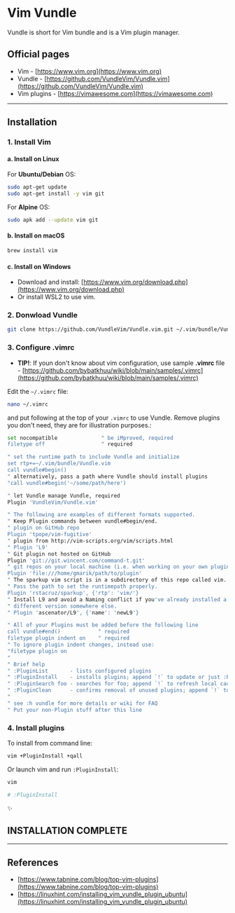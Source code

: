 # Vim Vundle

Vundle is short for Vim bundle and is a Vim plugin manager.

## Official pages

* Vim - [https://www.vim.org](https://www.vim.org)
* Vundle - [https://github.com/VundleVim/Vundle.vim](https://github.com/VundleVim/Vundle.vim)
* Vim plugins - [https://vimawesome.com](https://vimawesome.com)

---

## Installation

### 1. Install Vim

#### a. Install on **Linux**

For **Ubuntu/Debian** OS:

```bash
sudo apt-get update
sudo apt-get install -y vim git
```

For **Alpine** OS:

```bash
sudo apk add --update vim git
```

#### b. Install on **macOS**

```zsh
brew install vim
```

#### c. Install on **Windows**

* Download and install: [https://www.vim.org/download.php](https://www.vim.org/download.php)
* Or install WSL2 to use vim.

### 2. Donwload Vundle

```sh
git clone https://github.com/VundleVim/Vundle.vim.git ~/.vim/bundle/Vundle.vim
```

### 3. Configure .vimrc

* **TIP!**: If youn don't know about vim configuration, use sample **.vimrc** file - [https://github.com/bybatkhuu/wiki/blob/main/samples/.vimrc](https://github.com/bybatkhuu/wiki/blob/main/samples/.vimrc)

Edit the `~/.vimrc` file:

```sh
nano ~/.vimrc
```

and put following at the top of your `.vimrc` to use Vundle. Remove plugins you don't need, they are for illustration purposes.:

```sh
set nocompatible              " be iMproved, required
filetype off                  " required

" set the runtime path to include Vundle and initialize
set rtp+=~/.vim/bundle/Vundle.vim
call vundle#begin()
" alternatively, pass a path where Vundle should install plugins
"call vundle#begin('~/some/path/here')

" let Vundle manage Vundle, required
Plugin 'VundleVim/Vundle.vim'

" The following are examples of different formats supported.
" Keep Plugin commands between vundle#begin/end.
" plugin on GitHub repo
Plugin 'tpope/vim-fugitive'
" plugin from http://vim-scripts.org/vim/scripts.html
" Plugin 'L9'
" Git plugin not hosted on GitHub
Plugin 'git://git.wincent.com/command-t.git'
" git repos on your local machine (i.e. when working on your own plugin)
Plugin 'file:///home/gmarik/path/to/plugin'
" The sparkup vim script is in a subdirectory of this repo called vim.
" Pass the path to set the runtimepath properly.
Plugin 'rstacruz/sparkup', {'rtp': 'vim/'}
" Install L9 and avoid a Naming conflict if you've already installed a
" different version somewhere else.
" Plugin 'ascenator/L9', {'name': 'newL9'}

" All of your Plugins must be added before the following line
call vundle#end()            " required
filetype plugin indent on    " required
" To ignore plugin indent changes, instead use:
"filetype plugin on
"
" Brief help
" :PluginList       - lists configured plugins
" :PluginInstall    - installs plugins; append `!` to update or just :PluginUpdate
" :PluginSearch foo - searches for foo; append `!` to refresh local cache
" :PluginClean      - confirms removal of unused plugins; append `!` to auto-approve removal
"
" see :h vundle for more details or wiki for FAQ
" Put your non-Plugin stuff after this line
```

### 4. Install plugins

To install from command line:

```sh
vim +PluginInstall +qall
```

Or launch vim and run `:PluginInstall`:

```sh
vim

# :PluginInstall
```

:sparkles:

## INSTALLATION COMPLETE

---

## References

* [https://www.tabnine.com/blog/top-vim-plugins](https://www.tabnine.com/blog/top-vim-plugins)
* [https://linuxhint.com/installing_vim_vundle_plugin_ubuntu](https://linuxhint.com/installing_vim_vundle_plugin_ubuntu)
